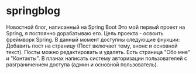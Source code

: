 # springblog
Новостной блог, написанный на Spring Boot
Это мой первый проект на Spring, я постоянно дорабатываю его. Цель проекта - освоить фреймворк Spring.
В данный момент доступны следующие фнукции:
Добавить пост на страницу (Пост включает тему, анонс и основной текст).
Посты можно редактировать и удалять.
Есть страница "Обо мне" и "Контакты".
В планах написать систему авторизации пользователей с разграничением доступа (админ и основной пользователь).
